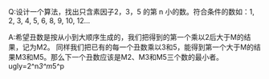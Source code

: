 Q:设计一个算法，找出只含素因子2，3，5 的第 n 小的数。符合条件的数如：1, 2, 3, 4, 5, 6, 8, 9, 10, 12...

A:希望丑数是按从小到大顺序生成的，我们把得到的第一个乘以2后大于M的结果，记为M2。 同样我们把已有的每一个丑数乘以3和5，能得到第一个大于M的结果M3和M5。那么下一个丑数应该是M2、M3和M5三个数的最小者。ugly=2^n*3^m*5^p
